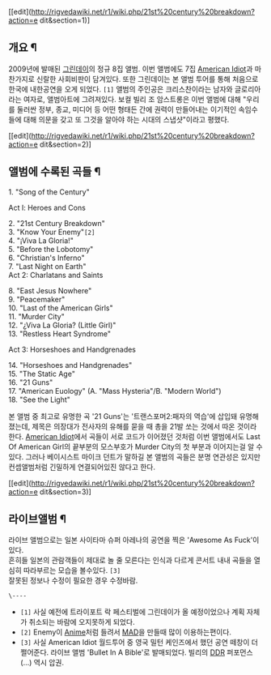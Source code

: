 [[edit](http://rigvedawiki.net/r1/wiki.php/21st%20century%20breakdown?action=e
dit&section=1)]

## 개요 ¶

2009년에 발매된 [그린데이](%EA%B7%B8%EB%A6%B0%EB%8D%B0%EC%9D%B4.md)의 정규 8집 앨범. 이번
앨범에도 7집 [American Idiot](American%20Idiot.md)과 마찬가지로 신랄한 사회비판이 담겨있다. 또한
그린데이는 본 앨범 투어를 통해 처음으로 한국에 내한공연을 오게 되었다. `[1]` 앨범의 주인공은 크리스찬이라는 남자와 글로리아라는
여자로, 앨범아트에 그려져있다. 보컬 빌리 조 암스트롱은 이번 앨범에 대해 "우리를 둘러싼 정부, 종교, 미디어 등 어떤 형태든 간에 권력이
만들어내는 이기적인 속임수들에 대해 의문을 갖고 또 그것을 알아야 하는 시대의 스냅샷"이라고 평했다.

[[edit](http://rigvedawiki.net/r1/wiki.php/21st%20century%20breakdown?action=e
dit&section=2)]

## 앨범에 수록된 곡들 ¶

  

1\. "Song of the Century"

  

Act Ⅰ: Heroes and Cons  

2\. "21st Century Breakdown"  
3\. "Know Your Enemy"`[2]`  
4\. "¡Viva La Gloria!"  
5\. "Before the Lobotomy"  
6\. "Christian's Inferno"  
7\. "Last Night on Earth"  
Act 2: Charlatans and Saints

  

8\. "East Jesus Nowhere"  
9\. "Peacemaker"  
10\. "Last of the American Girls"  
11\. "Murder City"  
12\. "¿Viva La Gloria? (Little Girl)"  
13\. "Restless Heart Syndrome"

  

Act 3: Horseshoes and Handgrenades

  

14\. "Horseshoes and Handgrenades"  
15\. "The Static Age"  
16\. "21 Guns"  
17\. "American Euology" (A. "Mass Hysteria"/B. "Modern World")  
18\. "See the Light"

  

본 앨범 중 최고로 유명한 곡 '21 Guns'는 '트랜스포머2:패자의 역습'에 삽입돼 유명해졌는데, 제목은 의장대가 전사자의 유해를 묻을
때 총을 21발 쏘는 것에서 따온 것이라 한다. [American Idiot](American%20Idiot.md)에서 곡들이 서로
코드가 이어졌던 것처럼 이번 앨범에서도 Last Of American Girl의 끝부분의 모스부호가 Murder City의 첫 부분과
이어지는걸 알 수 있다. 그러나 베이시스트 마이크 던트가 말하길 본 앨범의 곡들은 분명 연관성은 있지만 컨셉앨범처럼 긴밀하게 연결되어있진
않다고 한다.

  

[[edit](http://rigvedawiki.net/r1/wiki.php/21st%20century%20breakdown?action=e
dit&section=3)]

## 라이브앨범 ¶

라이브 앨범으로는 일본 사이타마 슈퍼 아레나의 공연을 찍은 'Awesome As Fuck'이 있다.  
흔히들 일본의 관람객들이 제대로 놀 줄 모른다는 인식과 다르게 콘서트 내내 곡들을 열심히 따라부르는 모습을 볼수있다. `[3]`  
잘못된 정보나 수정이 필요한 경우 수정바람.

`\----`

  * `[1]` 사실 예전에 트라이포트 락 페스티벌에 그린데이가 올 예정이었으나 계획 자체가 취소되는 바람에 오지못하게 되었다.
  * `[2]` Enemy이 [Anime](%EC%95%A0%EB%8B%88%EB%A9%94%EC%9D%B4%EC%85%98.md)처럼 들려서 [MAD](MAD.md)을 만들때 많이 이용하는편이다.
  * `[3]` 사실 American Idiot 월드투어 중 영국 밀턴 케인즈에서 했던 공연 떼창이 더 쩔어준다. 라이브 앨범 'Bullet In A Bible'로 발매되었다. 빌리의 [DDR](DDR.md) 퍼포먼스(...) 역시 압권.

